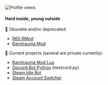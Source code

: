 
![Profile views](https://gpvc.arturio.dev/zipliks)

#### Hard inside, young outside

🐞 Obsolete and/or deprecated:
 * [R6S RMod](https://github.com/Zipliks/rmod)
 * [Barotrauma Mod](https://github.com/hnappinn/Barotrauma-Advanced-Medicine-mod)

🔭 Current projects (several are private currently): 
* [Barotrauma Mod Lua](https://github.com/zipliks/advanced-medicine-lua)
* [Discord Bot Python](https://github.com/Zipliks/cogy-python-bot) (nextcord.py)
* [Steam Idle Bot](https://github.com/Zipliks/steambot-tutorial)
* [Steam Account Switcher](https://github.com/Zipliks/yanss)

